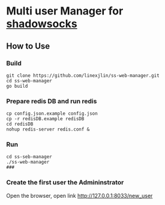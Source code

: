 # Multi user Manager for [shadowsocks](https://github.com/shadowsocks/shadowsocks-libev)
## How to Use
### Build
```
git clone https://github.com/linexjlin/ss-web-manager.git
cd ss-web-manager
go build
```

### Prepare redis DB and run redis

```
cp config.json.example config.json
cp -r redisDB.example redisDB 
cd redisDB
nohup redis-server redis.conf &
```

### Run
```
cd ss-seb-manager
./ss-web-manager
###
```

### Create the first user the Admininstrator

Open the browser, open link http://127.0.0.1:8033/new_user 


